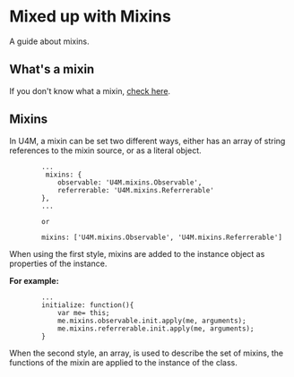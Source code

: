 ﻿# Mixed up with Mixins

A guide about mixins.


## What's a mixin
If you don't know what a mixin, [check here](http://en.wikipedia.org/wiki/Mixin).


## Mixins

In U4M, a mixin can be set two different ways, either has an array of string references to the mixin source, or as a literal object.

			...
			 mixins: {
				observable: 'U4M.mixins.Observable',
				referrerable: 'U4M.mixins.Referrerable'
			},
			...

			or

			mixins: ['U4M.mixins.Observable', 'U4M.mixins.Referrerable']

When using the first style, mixins are added to the instance object as properties of the instance. 

__For example:__

			...
			initialize: function(){
				var me= this;
				me.mixins.observable.init.apply(me, arguments);
				me.mixins.referrerable.init.apply(me, arguments);
			}

When the second style, an array, is used to describe the set of mixins, the functions of the mixin are applied to the instance of the class.
